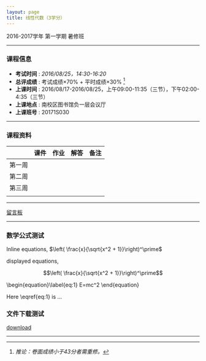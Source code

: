 ```yaml
---
layout: page
title: 线性代数（3学分）
---
```



<p class="message">
  2016-2017学年 第一学期 暑修班
</p>

---

### 课程信息

- __考试时间__ : _2016/08/25，14:30-16:20_
- __总评成绩__ : 考试成绩×70% + 平时成绩×30% [^exam]
- __上课时间__ : 2016/08/17-2016/08/25，上午09:00-11:35（三节），下午02:00-4:35（三节）
- __上课地点__ : 南校区图书馆负一层会议厅
- __上课班号__ : 20171S030

[^exam]: _推论：卷面成绩小于43分者需重修。_

---

### 课程资料

|        | 课件 | 作业 | 解答 |	备注 |
|:--------:|:------:|:------:|:------:|:------:|
| 第一周 |  <a href="lectures/1_1.pdf" target="_blank"><i class="fa fa-file-pdf-o" aria-hidden="true"></i></a>    |   <a href="HW/HW_01.pdf" target="_blank"><i class="fa fa-file-pdf-o" aria-hidden="true"></i></a>    |   <a href="HW_sol/HW_sol_01.pdf" target="_blank"><i class="fa fa-file-pdf-o" aria-hidden="true"></i></a>    |  <a href="Misc/test_rmk" target="_blank"><i class="fa fa-thumb-tack" aria-hidden="true"></i></a>   |
| 第二周 |      |      |      |      |
| 第三周 |      |      |      |      |
|       |      |      |      |      |

---

<a href="{{site.url}}/2016/08/15/disqus" target="_blank">留言板</a>

---

### 数学公式测试

Inline equations, $\left( \frac{x}{\sqrt{x^2 + 1}}\right)^\prime$

displayed equations, 

$$\left( \frac{x}{\sqrt{x^2 + 1}}\right)^\prime$$

\begin{equation}\label{eq:1}
E=mc^2
\end{equation}

Here \eqref{eq:1} is ...

### 文件下载测试

[download](lectures\1_1.pdf)

---